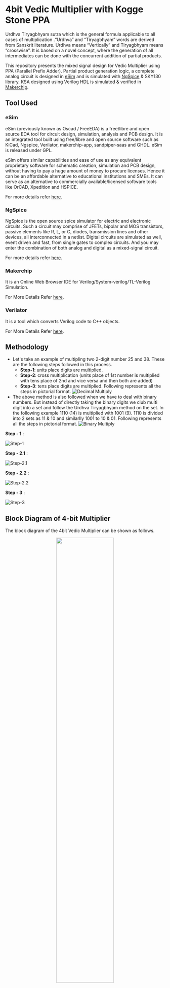 # 4bit Vedic Multiplier with Kogge Stone PPA

Urdhva Tiryagbhyam sutra which is the general formula applicable to all cases of multiplication .“Urdhva” and “Tiryagbhyam” words are derived from Sanskrit literature. Urdhva means “Vertically” and Tiryagbhyam means “crosswise”. It is based on a novel concept, where the generation of all intermediates can be done with the concurrent addition of partial products. 

This repository presents the mixed signal design for Vedic Multiplier using PPA (Parallel Prefix Adder). Partial product generation logic, a complete analog circuit is designed in [eSim](https://esim.fossee.in/home) and is simulated with [NgSpice](http://ngspice.sourceforge.net/docs.html) & SKY130 library. KSA designed using Verilog HDL is simulated & verified in [Makerchip](https://www.makerchip.com/).

## Tool Used

### eSim

eSim (previously known as Oscad / FreeEDA) is a free/libre and open source EDA tool for circuit design, simulation, analysis and PCB design. It is an integrated tool built using free/libre and open source software such as KiCad, Ngspice, Verilator, makerchip-app, sandpiper-saas and GHDL. eSim is released under GPL.

eSim offers similar capabilities and ease of use as any equivalent proprietary software for schematic creation, simulation and PCB design, without having to pay a huge amount of money to procure licenses. Hence it can be an affordable alternative to educational institutions and SMEs. It can serve as an alternative to commercially available/licensed software tools like OrCAD, Xpedition and HSPICE.

For more details refer [here](https://esim.fossee.in/home).

### NgSpice

NgSpice is the open source spice simulator for electric and electronic circuits. Such a circuit may comprise of JFETs, bipolar and MOS transistors, passive elements like R, L, or C, diodes, transmission lines and other devices, all interconnected in a netlist. Digital circuits are simulated as well, event driven and fast, from single gates to complex circuits. And you may enter the combination of both analog and digital as a mixed-signal circuit.

For more details refer [here](http://ngspice.sourceforge.net/docs.html).


### Makerchip

It is an Online Web Browser IDE for Verilog/System-verilog/TL-Verilog Simulation. 

For More Details Refer [here](https://www.makerchip.com/).

### Verilator

It is a tool which converts Verilog code to C++ objects. 

For More Details Refer [here](https://www.veripool.org/verilator/).

## Methodology 

- Let's take an example of multipling two 2-digit number 25 and 38. These are the following steps followed in this process.
  - **Step-1**: units place digits are multiplied.   
  - **Step-2**: cross multiplication (units place of 1st number is multiplied with tens place of 2nd and vice versa and then both are added)
  - **Step-3**: tens place digits are multiplied.
Following represents all the steps in pictorial format.
![Decimal Multiply](images/example_multi.gif)
- The above method is also followed when we have to deal with binary numbers. But instead of directly taking the binary digits we club multi digit into a set and follow the Urdhva Tiryagbhyam method on the set. In the following example 1110 (14) is multiplied with 1001 (9). 1110 is divided into 2 sets as 11 & 10 and similarlly 1001 to 10 & 01. Following represents all the steps in pictorial format.
![Binary Multiply](images/example_multi_4bit.gif)

**Step - 1** :

![Step-1](images/step_1.png)

**Step - 2.1** :

![Step-2.1](images/step_2_1.png)

**Step - 2.2** :

![Step-2.2](images/step_2_2.png)

**Step - 3** :

![Step-3](images/step_3.png)

## Block Diagram of 4-bit Multiplier
The block diagram of the 4bit Vedic Multiplier can be shown as follows.

<p align="center" width="100%">
    <img width="60%" src="images/kogge_stone.svg"> 
</p>

## Components of 4-bit Multiplier 

### NOT gate with SKY130
Here the W/L ratio of PMOS to NMOS is maintained 2 (assuming mobility_of_electron/mobility_of_hole = 2) such that the rise time and fall time will be same. 
| W/L | Value |
| ----------- | ----------- |
| SC1 (PMOS) | 2 |
| SC2 (NMOS) | 1 |

<p align="center" width="100%">
    <img width="60%" src="images/not.png"> 
</p>

### AND gate with SKY130
Here also the overall W/L ratio of PMOS to NMOS is maintained 2. 
| W/L | Value |
| ----------- | ----------- |
| SC1,SC4 (PMOS) | 2 |
| SC2,SC3 (NMOS) | 2 |

<p align="center" width="100%">
    <img width="60%" src="images/and.png"> 
</p>

### XOR gate with SKY130
Here also the overall W/L ratio of PMOS to NMOS is maintained 2. 
| W/L | Value |
| ----------- | ----------- |
| SC1,SC2,SC5,SC6 (PMOS) | 4 |
| SC3,SC4,SC7,SC8 (NMOS) | 2 |

<p align="center" width="100%">
    <img width="60%" src="images/xor.png"> 
</p>

### Half Adder
Using the basic gates designed above half adder is designed.

<p align="center" width="100%">
    <img width="60%" src="images/HA.png"> 
</p>

### 2-bit Vedic Multiplier
This is designed with and gate and half adder, for which the schematic is shown below. Partial products are generated by four of these.
<p align="center" width="100%">
    <img width="60%" src="images/vedic_2bit_adder.png"> 
</p>
All the designs discussed above are done with analog components (MOSFETs).

### Kogge Stone Adder
The adder used in this is a parallel prefix version of the Carry Look Ahead Adder (CLA) i.e. Kogge Stone PPA. It is the fastest adder which focuses on design time and is said to be a good alternative for high performance applications. The speedy nature of Kogge Stone Adder (KSA) is because of minimum logic depth and restricted fan-out. In KSA, parallel advance will give scope to generate fast carry for intermediate stages. Block diagram of KSA is as follows 

<p align="center" width="100%">
    <img width="60%" src="images/kogge_stone_block.svg"> 
</p>

Black and Grey circle in KSA can be implimented as shown below

<p align="center" width="100%">
    <img width="30%" src="images/grey_black.png"> 
</p>

More on KSA can be found [here](https://en.wikipedia.org/wiki/Kogge%E2%80%93Stone_adder)

This module is a complete digital module and is implimented using Verilog HDL and simulated & verified using makerchip. 
- Verilog Code for "black circle".
```verilog 
module black_circle(gi,pi,gj,pj,gk,pk);
	input gi,pi,gj,pj;
	output gk,pk;
	
	assign gk = gi | (gj & pi);
	assign pk = pi&pj;
endmodule 
```
- Verilog Code for "grey circle".
```verilog 
module grey_circle(gi,pi,gj,gk);
	input gi,pi,gj;
	output gk;
	
	assign gk = gi | (gj & pi);
endmodule 
```

- Verilog Code for "ksa 4bit adder".
```verilog 
module ksa_4bit(a,b,y);
	input [3:0] a;
	input [3:0] b;
	output [4:0] y;

	wire [3:0] g;
	wire [3:0] p;
	wire [3:0] h;

	wire g11,g12,g21,g22;
	wire p12;

	generate
		genvar i;
		for (i = 0; i < 4; i = i + 1)
		begin:pgh_block
			assign p[i] = a[i] | b[i];
			assign g[i] = a[i] & b[i];
			assign h[i] = a[i] ^ b[i];
		end
	endgenerate

	//layer - 1
	grey_circle  gc11(.gi(g[1]),.pi(p[1]),.gj(g[0]),.gk(g11));
	black_circle bc11(.gi(g[3]),.pi(p[3]),.gj(g[2]),.pj(p[2]),.gk(g12),.pk(p12));

	//layer - 2
	grey_circle  gc21(.gi(g[2]),.pi(p[2]),.gj(g11),.gk(g21));
	grey_circle  gc22(.gi(g12),.pi(p12),.gj(g11),.gk(g22));

	//sum
	assign y[0] = h[0] ^ 0;
	assign y[1] = h[1] ^ g[0];
	assign y[2] = h[2] ^ g11;
	assign y[3] = h[3] ^ g21;
	assign y[4] = g22;

endmodule 
```
Using the above code & NgVeri tool of eSim .tlv file is generated which is again converted to
This KSA is simulated in makerchip and the simulated result is as follows. The input a and b are asserted with random number by makerchip (in this example a = **0xF** and b = **0x9**) which results **0xF + 0x9 = 0x18**. Hence the KSA is verified and now we can use it in eSim for our mixed signal design. 

<p align="center" width="100%">
    <img width="70%" src="images/ksa_simulation.png"> 
</p>

## Schematic of 4-bit multiplier with KSA
<p align="center" width="100%">
    <img width="100%" src="images/main_schematic.png"> 
</p>

Here along with the previous discussed sub circuits, adc_bridge_n and dac_bridge_n have been used to interconnect between analog (all the component in partial product generator) and digital (all 3 KSAs) to convert the analog voltage to digital bits & from digital bits to analog voltage respectively. Finally the whole schematic is converted to a subcircuit for verifing it by simulation. Schematic for simulation is shown below.

<p align="center" width="100%">
    <img width="100%" src="images/main_simulation.png"> 
</p>

### Simulation Results
Input for the above design:
- Input "**a**" is 10(0b1010) for t = 0 to 1 sec and then 7(0b0111) for t = 1 to 2 sec

<p align="center" width="100%">
    <img width="100%" src="images/a_wave.gif"> 
</p>

- Input "**b**"  is 12(0b1100) for t = 0 to 1 sec and then 7(0b0111) for t = 1 to 2 sec 

<p align="center" width="100%">
    <img width="100%" src="images/b_wave.gif"> 
</p>


Output from the above design:
- Output "**z**" is 120(0b1111000) = 10 * 12 for t = 0 to 1 sec and then 49(0b110001) = 7 * 7 for t = 1 to 2 sec

<p align="center" width="100%">
    <img width="100%" src="images/z_wave.gif"> 
</p>

## Reference
[1] [Urdhva-Tiryagbyham Method of Vedic Multiplication](https://en.wikibooks.org/wiki/Vedic_Mathematics/Sutras/Urdhva-Tiryagbyham)

[2] [Vedic Multiplier](https://www.semanticscholar.org/paper/Design-of-Vedic-multiplier-using-Urdhva-Tiryagbhyam-Sutra/29e50274fddab42ec935af57a39aac92080c9e6c)

[3] [Kogge Stone Adder](https://en.wikipedia.org/wiki/Kogge%E2%80%93Stone_adder)

## Acknowledgment
1. [FOSSEE](https://esim.fossee.in/), IIT Bombay
2. [Steve Hoover](https://www.linkedin.com/in/steve-hoover-a44b607/), Founder, Redwood EDA
3. [Kunal Ghosh](https://www.linkedin.com/in/kunal-ghosh-vlsisystemdesign-com-28084836/), Co-founder, VSD Corp. Pvt. Ltd.
4. [Sumanto Kar](https://www.linkedin.com/in/sumanto-kar-0424391a9/), eSim Team, FOSSEE
